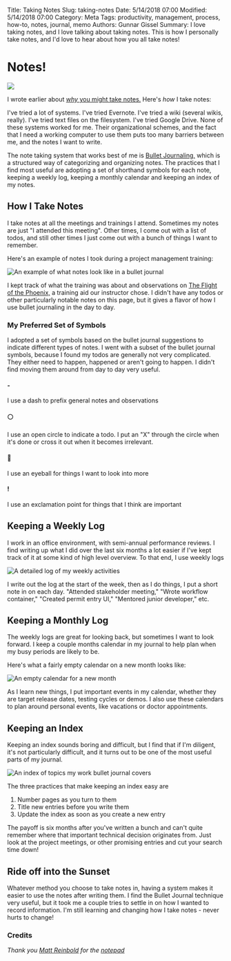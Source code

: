 
Title: Taking Notes
Slug: taking-notes
Date: 5/14/2018 07:00
Modified: 5/14/2018 07:00
Category: Meta
Tags: productivity, management, process, how-to, notes, journal, memo
Authors: Gunnar Gissel
Summary: I love taking notes, and I love talking about taking notes.  This is how I personally take notes, and I'd love to hear about how you all take notes!

Notes!
=======

<img src="https://thepracticaldev.s3.amazonaws.com/i/ap57g5shmjupra6trf0z.png"/>

I wrote earlier about <a href="https://www.gunnargissel.com/protect-yourself-like-the-fbi--with-memos.html"/>_why_ you might take notes.</a>  Here's _how_ I take notes:

I've tried a lot of systems.  I've tried Evernote.  I've tried a wiki (several wikis, really).  I've tried text files on the filesystem.  I've tried Google Drive.  None of these systems worked for me.  Their organizational schemes, and the fact that I need a working computer to use them puts too many barriers between me, and the notes I want to write.

The note taking system that works best of me is <a href="https://bulletjournal.com/get-started/">Bullet Journaling,</a> which is a structured way of categorizing and organizing notes.  The practices that I find most useful are adopting a set of shorthand symbols for each note, keeping a weekly log, keeping a monthly calendar and keeping an index of my notes.

How I Take Notes
---------------

I take notes at all the meetings and trainings I attend.  Sometimes my notes are just "I attended this meeting".  Other times, I come out with a list of todos, and still other times I just come out with a bunch of things I want to remember.

Here's an example of notes I took during a project management training:

<img src="https://i.imgur.com/Wmf0qm0l.jpg" alt="An example of what notes look like in a bullet journal"/>

I kept track of what the training was about and observations on <a href="https://en.wikipedia.org/wiki/The_Flight_of_the_Phoenix_%281965_film%29">The Flight of the Phoenix,</a> a training aid our instructor chose.  I didn't have any todos or other particularly notable notes on this page, but it gives a flavor of how I use bullet journaling in the day to day.

### My Preferred Set of Symbols

I adopted a set of symbols based on the bullet journal suggestions to indicate different types of notes.  I went with a subset of the bullet journal symbols, because I found my todos are generally not very complicated.  They either need to happen, happened or aren't going to happen.  I didn't find moving them around from day to day very useful.

#### -
I use a dash to prefix general notes and observations

#### ⚪
I use an open circle to indicate a todo.  I put an "X" through the circle when it's done or cross it out when it becomes irrelevant.

#### 👀
I use an eyeball for things I want to look into more

#### !
I use an exclamation point for things that I think are important

Keeping a Weekly Log
--------------------

I work in an office environment, with semi-annual performance reviews.  I find writing up what I did over the last six months a lot easier if I've kept track of it at some kind of high level overview.  To that end, I use weekly logs

<img src="https://i.imgur.com/Dzf5Lkkl.jpg" alt="A detailed log of my weekly activities"/>

I write out the log at the start of the week, then as I do things, I put a short note in on each day.  "Attended stakeholder meeting," "Wrote workflow container," "Created permit entry UI," "Mentored junior developer," etc.

Keeping a Monthly Log
----------------------

The weekly logs are great for looking back, but sometimes I want to look forward.  I keep a couple months calendar in my journal to help plan when my busy periods are likely to be.

Here's what a fairly empty calendar on a new month looks like:

<img src="https://i.imgur.com/9Z8SaNKl.jpg" alt="An empty calendar for a new month"/>

As I learn new things, I put important events in my calendar, whether they are target release dates, testing cycles or demos.  I also use these calendars to plan around personal events, like vacations or doctor appointments.

Keeping an Index
-----------------

Keeping an index sounds boring and difficult, but I find that if I'm diligent, it's not particularly difficult, and it turns out to be one of the most useful parts of my journal.

<img src="https://imgur.com/aasPfDal.jpg" alt="An index of topics my work bullet journal covers"/>

The three practices that make keeping an index easy are

1. Number pages as you turn to them
2. Title new entries before you write them
3. Update the index as soon as you create a new entry

The payoff is six months after you've written a bunch and can't quite remember where that important technical decision originates from.  Just look at the project meetings, or other promising entries and cut your search time down!

Ride off into the Sunset
----------------------------

Whatever method you choose to take notes in, having a system makes it easier to use the notes after writing them.  I find the Bullet Journal technique very useful, but it took me a couple tries to settle in on how I wanted to record information.  I'm still learning and changing how I take notes - never hurts to change!

### Credits

_Thank you [Matt Reinbold](https://www.flickr.com/photos/furryscalyman/) for the [notepad](https://flic.kr/p/yWtvF)_
